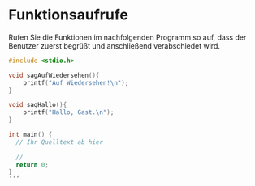 # Funktionsaufrufe

Rufen Sie die Funktionen im nachfolgenden Programm so auf, 
dass der Benutzer zuerst begrüßt und anschließend verabschiedet wird.

```cpp
#include <stdio.h>

void sagAufWiedersehen(){
    printf("Auf Wiedersehen!\n");
}

void sagHallo(){
    printf("Hallo, Gast.\n");
}

int main() {
  // Ihr Quelltext ab hier
  
  //
  return 0;
}
´´´